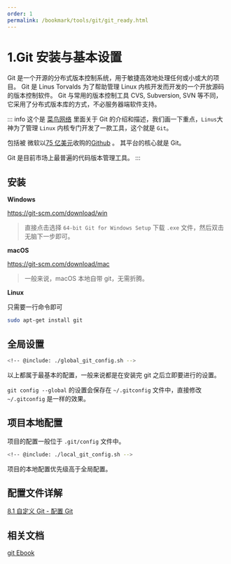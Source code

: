 ```yaml
---
order: 1
permalink: /bookmark/tools/git/git_ready.html
---
```


# 1.Git 安装与基本设置

Git 是一个开源的分布式版本控制系统，用于敏捷高效地处理任何或小或大的项目。
Git 是 Linus Torvalds 为了帮助管理 Linux 内核开发而开发的一个开放源码的版本控制软件。
Git 与常用的版本控制工具 CVS, Subversion, SVN 等不同，它采用了分布式版本库的方式，不必服务器端软件支持。

::: info
这个是 [菜鸟网络](https://www.runoob.com/git/git-tutorial.html) 里面关于 Git 的介绍和描述，我们画一下重点，`Linus`大神为了管理 `Linux` 内核专门开发了一款工具，这个就是 `Git`。

包括被 微软以[75 亿美元](https://cloud.tencent.com/developer/article/2206714)收购的[Github](https://github.com) 。 其平台的核心就是 Git。

Git 是目前市场上最普遍的代码版本管理工具。
:::

## 安装

**Windows**

https://git-scm.com/download/win

> 直接点击选择 `64-bit Git for Windows Setup` 下载 `.exe` 文件，然后双击无脑下一步即可。

**macOS**

https://git-scm.com/download/mac

> 一般来说，macOS 本地自带 git，无需折腾。

**Linux**

只需要一行命令即可

```bash
sudo apt-get install git
```

## 全局设置

```bash
<!-- @include: ./global_git_config.sh -->
```

以上都属于最基本的配置，一般来说都是在安装完 git 之后立即要进行的设置。

`git config --global` 的设置会保存在 `~/.gitconfig` 文件中，直接修改 `~/.gitconfig` 是一样的效果。

## 项目本地配置

项目的配置一般位于 `.git/config` 文件中。

```bash
<!-- @include: ./local_git_config.sh -->
```

项目的本地配置优先级高于全局配置。

## 配置文件详解

[8.1 自定义 Git - 配置 Git](https://git-scm.com/book/zh/v2/自定义-Git-配置-Git)

## 相关文档

[git Ebook](https://git-scm.com/book/zh/v2)
